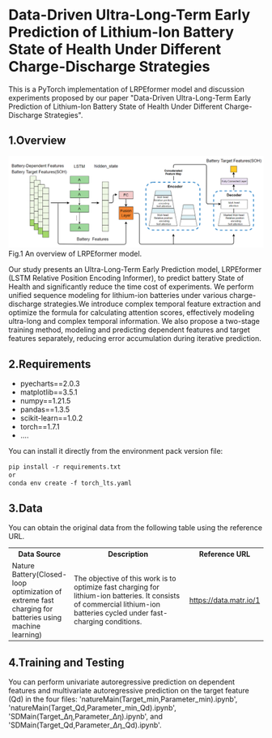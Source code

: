 # Data-Driven Ultra-Long-Term Early Prediction of Lithium-Ion Battery State of Health Under Different Charge-Discharge Strategies

This is a PyTorch implementation of LRPEformer model and discussion experiments proposed by our paper "Data-Driven Ultra-Long-Term Early Prediction of Lithium-Ion Battery State of Health Under Different Charge-Discharge Strategies".

## 1.Overview
![Example Image](imgs/fig1.png)
Fig.1 An overview of LRPEformer model.

Our study presents an Ultra-Long-Term Early Prediction model, LRPEformer (LSTM Relative Position Encoding Informer), to predict battery State of Health and significantly reduce the time cost of experiments. We perform unified sequence modeling for lithium-ion batteries under various charge-discharge strategies.We introduce complex temporal feature extraction and optimize the formula for calculating attention scores, effectively modeling ultra-long and complex temporal information. We also propose a two-stage training method, modeling and predicting dependent features and target features separately, reducing error accumulation during iterative prediction.


## 2.Requirements
- pyecharts==2.0.3
- matplotlib==3.5.1
- numpy==1.21.5
- pandas==1.3.5
- scikit-learn==1.0.2
- torch==1.7.1
- ....

You can install it directly from the environment pack version file:
```
pip install -r requirements.txt
or
conda env create -f torch_lts.yaml
```

## 3.Data
You can obtain the original data from the following table using the reference URL.

<table>
  <tr>
    <th style="width:20%;">Data Source</th>
    <th style="width:50%;">Description</th>
    <th style="width:30%;">Reference URL</th>
  </tr>
  <tr>
    <td>Nature Battery(Closed-loop optimization of extreme fast charging for batteries using machine learning) </td>
    <td>The objective of this work is to optimize fast charging for lithium-ion batteries. It consists of commercial lithium-ion batteries cycled under fast-charging conditions.</td>
    <td><a href="https://data.matr.io/1">https://data.matr.io/1</a></td>
  </tr>
</table>

## 4.Training and Testing
You can perform univariate autoregressive prediction on dependent features and multivariate autoregressive prediction on the target feature (Qd) in the four files: 'natureMain(Target_min,Parameter_min).ipynb', 'natureMain(Target_Qd,Parameter_min_Qd).ipynb', 'SDMain(Target_Δη,Parameter_Δη).ipynb', and 'SDMain(Target_Qd,Parameter_Δη_Qd).ipynb'. 


